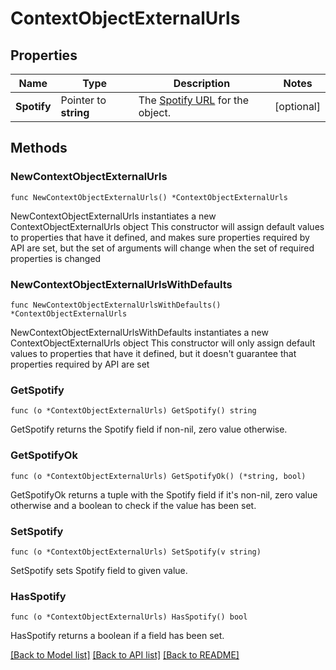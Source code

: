# ContextObjectExternalUrls

## Properties

Name | Type | Description | Notes
------------ | ------------- | ------------- | -------------
**Spotify** | Pointer to **string** | The [Spotify URL](/documentation/web-api/#spotify-uris-and-ids) for the object.  | [optional] 

## Methods

### NewContextObjectExternalUrls

`func NewContextObjectExternalUrls() *ContextObjectExternalUrls`

NewContextObjectExternalUrls instantiates a new ContextObjectExternalUrls object
This constructor will assign default values to properties that have it defined,
and makes sure properties required by API are set, but the set of arguments
will change when the set of required properties is changed

### NewContextObjectExternalUrlsWithDefaults

`func NewContextObjectExternalUrlsWithDefaults() *ContextObjectExternalUrls`

NewContextObjectExternalUrlsWithDefaults instantiates a new ContextObjectExternalUrls object
This constructor will only assign default values to properties that have it defined,
but it doesn't guarantee that properties required by API are set

### GetSpotify

`func (o *ContextObjectExternalUrls) GetSpotify() string`

GetSpotify returns the Spotify field if non-nil, zero value otherwise.

### GetSpotifyOk

`func (o *ContextObjectExternalUrls) GetSpotifyOk() (*string, bool)`

GetSpotifyOk returns a tuple with the Spotify field if it's non-nil, zero value otherwise
and a boolean to check if the value has been set.

### SetSpotify

`func (o *ContextObjectExternalUrls) SetSpotify(v string)`

SetSpotify sets Spotify field to given value.

### HasSpotify

`func (o *ContextObjectExternalUrls) HasSpotify() bool`

HasSpotify returns a boolean if a field has been set.


[[Back to Model list]](../README.md#documentation-for-models) [[Back to API list]](../README.md#documentation-for-api-endpoints) [[Back to README]](../README.md)


